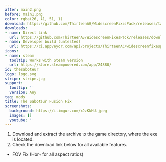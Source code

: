 ```yaml
---
after: main2.png
before: main1.png
color: rgba(26, 41, 51, 1)
download: https://github.com/ThirteenAG/WidescreenFixesPack/releases/tag/thesaboteur
downloads:
- name: Direct Link
  url: https://github.com/ThirteenAG/WidescreenFixesPack/releases/download/thesaboteur/TheSaboteur.FusionFix.zip
- name: Developer build (untested)
  url: https://ci.appveyor.com/api/projects/ThirteenAG/widescreenfixespack/artifacts/TheSaboteur.FusionFix.zip?branch=master
icons:
- name: steam
  tooltip: Works with Steam version
  url: https://store.steampowered.com/app/24880/
id: thesaboteur
logo: logo.svg
stripe: stripe.jpg
support:
  tooltip: ''
  version: Any
tag: mods
title: The Saboteur Fusion Fix
screenshots:
  background: https://i.imgur.com/xOzKkHU.jpeg
  images: []
  youtube: ''
---
```


1. Download and extract the archive to the game directory, where the exe is located.
2. Check the download link below for all available features.

* FOV Fix (Hor+ for all aspect ratios)
